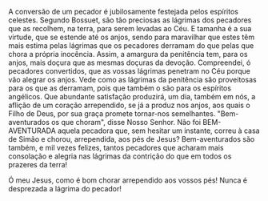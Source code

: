 A conversão de um pecador é jubilosamente festejada pelos espíritos celestes. Segundo Bossuet, são tão preciosas as lágrimas dos pecadores que as recolhem, na terra, para serem levadas ao Céu. E tamanha é a sua virtude, que se estende até os anjos, sendo para maravilhar que estes têm mais estima pelas lágrimas que os pecadores derramam do que pelas que chora a própria inocência. Assim, a amargura da penitência tem, para os anjos, mais doçura que as mesmas doçuras da devoção. Compreendei, ó pecadores convertidos, que as vossas lágrimas penetram no Céu porque vão alegrar os anjos. Vede como as lágrimas da penitência são proveitosas para os que as derramam, pois que também o são para os espíritos angélicos. Que abundante satisfação produzirá, um dia, também em nós, a aflição de um coração arrependido, se já a produz nos anjos, aos quais o Filho de Deus, por sua graça promete tornar-nos semelhantes. "Bem- aventurados os que choram", disse Nosso Senhor. Não foi BEM-AVENTURADA aquela pecadora que, sem hesitar um instante, correu à casa de Simão e chorou, arrependida, aos pés de Jesus? Bem-aventurados são também, e mil vezes felizes, tantos pecadores que acharam mais consolação e alegria nas lágrimas da contrição do que em todos os prazeres da terra!

Ó meu Jesus, como é bom chorar arrependido aos vossos pés! Nunca é desprezada a lágrima do pecador!